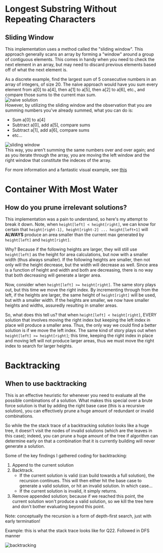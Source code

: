 # Longest Substring Without Repeating Characters
## Sliding Window
This implementation uses a method called the "sliding window". This approach generally scans an array by forming a "window" around a group of contiguous elements. This comes in handy when you need to check the next element in an array, but may need to discard previous elements based off of what the next element is.

As a discrete example, find the largest sum of 5 consecutive numbers in an array of integers, of size 20. The naive approach would have you sum every element from a[0] to a[4], then a[1] to a[5], then a[2] to a[6], etc., and compare those sums to the current max sum.\
![naive solution](https://i.stack.imgur.com/2Dneo.png)\
However, by utilizing the sliding window and the observation that you are summing numbers you've already summed, what you can do is:
- Sum a[0] to a[4]
- Subtract a[0], add a[5], compare sums
- Subtract a[1], add a[6], compare sums
- etc...

![sliding window](https://i.stack.imgur.com/zsGl7.png)\
This way, you aren't summing the same numbers over and over again; and as you iterate through the array, you are moving the left window and the right window that constitute the indeces of the array.

For more information and a fantastic visual example, see [this](https://stackoverflow.com/questions/8269916/what-is-sliding-window-algorithm-examples/64111403#64111403)

# Container With Most Water
## How do you prune irrelevant solutions?
This implementation was a pain to understand, so here's my attempt to break it down. Note, when `height[left] < height[right]`, we can know for certain that `height[right-1], height[right-2] ... height[left+1]` will **ALWAYS** produce an area smaller than the current max generated by `height[left]` and `height[right]`.

Why? Because if the following heights are larger, they will still use `height[left]` as the height for area calculations, but now with a smaller width (thus always smaller). If the following heights are smaller, then not only will the height decrease, but the width will decrease as well. Since area is a function of height and width and both are decreasing, there is no way that both decreasing will generate a larger area.

Now, consider when `height[left] >= height[right]`. The same story plays out, but this time we move the right index. By incrementing through from the left, if the heights are larger, the same height of `height[right]` will be used, but with a smaller width. If the heights are smaller, we now have smaller heights and widths, assuredly resulting in smaller areas.

So, what does this tell us? that when `height[left] < height[right]`, EVERY solution that involves moving the right index but keeping the left index in place will produce a smaller area. Thus, the only way we could find a better solution is if we move the left index. The same kind of story plays out when `height[left] >= height[right]`; this time, keeping the right index in place and moving left will not produce larger areas, thus we must move the right index to search for larger heights.

# Backtracking
## When to use backtracking
This is an effective heuristic for whenever you need to evaluate all the possible combinations of a solution. What makes this special over a brute force solution is that by adding the right base case (this is a recursive solution), you can effectively prune a huge amount of redundant or invalid combinations.

So while the the stack trace of a backtracking solution looks like a huge tree, it doesn't visit the nodes of invalid solutions (which are the leaves in this case); indeed, you can prune a huge amount of the tree if algorithm can determine early on that a combination that it is currently building will never generate a solution.

Some of the key findings I gathered coding for backtracking:
1. Append to the current solution
2. Backtrack. 
    - If the current solution is valid (can build towards a full solution), the recursion continues. This will then either hit the base case to generate a valid solution, or hit an invalid solution. In which case...
    - If the current solution is invalid, it simply returns.
3. Remove appended solution; because if we reached this point, the current solution won't produce a valid solution, so we kill the tree here and don't bother evaluating beyond this point.

Note: conceptually the recursion is a form of depth-first search, just with early termination!

Example: this is what the stack trace looks like for Q22. Followed in DFS manner

![backtracking](https://assets.leetcode.com/users/images/dabefcea-2a30-4a0a-81c4-b2dafcf9dce0_1599242411.2652733.png)

